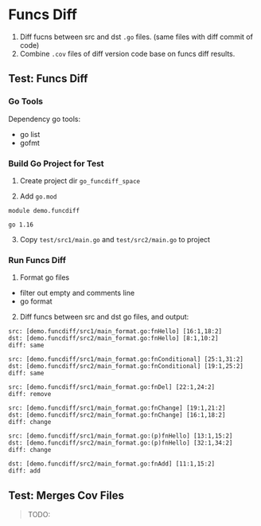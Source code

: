 # Funcs Diff

1. Diff fucns between src and dst `.go` files. (same files with diff commit of code)
2. Combine `.cov` files of diff version code base on funcs diff results.

## Test: Funcs Diff

### Go Tools

Dependency go tools:

- go list
- gofmt

### Build Go Project for Test

1. Create project dir `go_funcdiff_space`

2. Add `go.mod`

```text
module demo.funcdiff

go 1.16
```

3. Copy `test/src1/main.go` and `test/src2/main.go` to project

### Run Funcs Diff

1. Format go files
  - filter out empty and comments line
  - go format
2. Diff funcs between src and dst go files, and output:

```text
src: [demo.funcdiff/src1/main_format.go:fnHello] [16:1,18:2]
dst: [demo.funcdiff/src2/main_format.go:fnHello] [8:1,10:2]
diff: same

src: [demo.funcdiff/src1/main_format.go:fnConditional] [25:1,31:2]
dst: [demo.funcdiff/src2/main_format.go:fnConditional] [19:1,25:2]
diff: same

src: [demo.funcdiff/src1/main_format.go:fnDel] [22:1,24:2]
diff: remove

src: [demo.funcdiff/src1/main_format.go:fnChange] [19:1,21:2]
dst: [demo.funcdiff/src2/main_format.go:fnChange] [16:1,18:2]
diff: change

src: [demo.funcdiff/src1/main_format.go:(p)fnHello] [13:1,15:2]
dst: [demo.funcdiff/src2/main_format.go:(p)fnHello] [32:1,34:2]
diff: change

dst: [demo.funcdiff/src2/main_format.go:fnAdd] [11:1,15:2]
diff: add
```

## Test: Merges Cov Files

> TODO:

